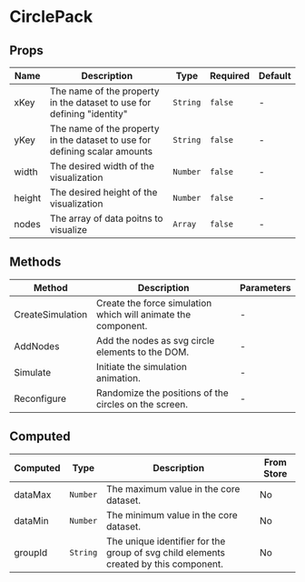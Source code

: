 # CirclePack

## Props

<!-- @vuese:CirclePack:props:start -->
|Name|Description|Type|Required|Default|
|---|---|---|---|---|
|xKey|The name of the property in the dataset to use for defining "identity"|`String`|`false`|-|
|yKey|The name of the property in the dataset to use for defining scalar amounts|`String`|`false`|-|
|width|The desired width of the visualization|`Number`|`false`|-|
|height|The desired height of the visualization|`Number`|`false`|-|
|nodes|The array of data poitns to visualize|`Array`|`false`|-|

<!-- @vuese:CirclePack:props:end -->


## Methods

<!-- @vuese:CirclePack:methods:start -->
|Method|Description|Parameters|
|---|---|---|
|CreateSimulation|Create the force simulation which will animate the component.|-|
|AddNodes|Add the nodes as svg circle elements to the DOM.|-|
|Simulate|Initiate the simulation animation.|-|
|Reconfigure|Randomize the positions of the circles on the screen.|-|

<!-- @vuese:CirclePack:methods:end -->


## Computed

<!-- @vuese:CirclePack:computed:start -->
|Computed|Type|Description|From Store|
|---|---|---|---|
|dataMax|`Number`|The maximum value in the core dataset.|No|
|dataMin|`Number`|The minimum value in the core dataset.|No|
|groupId|`String`|The unique identifier for the group of svg child elements created by this component.|No|

<!-- @vuese:CirclePack:computed:end -->


